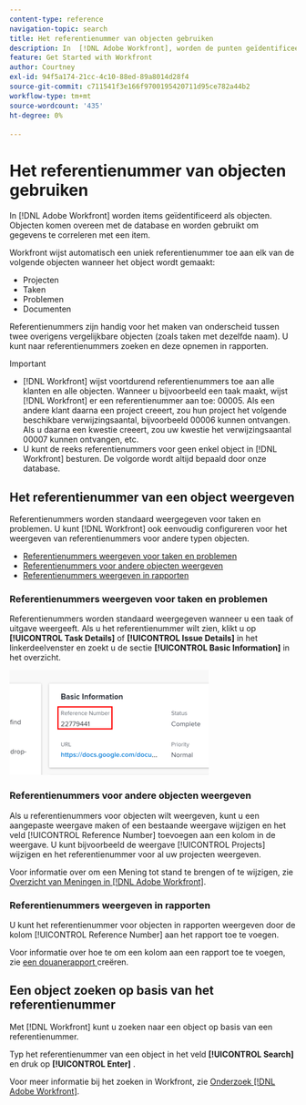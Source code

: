 ```yaml
---
content-type: reference
navigation-topic: search
title: Het referentienummer van objecten gebruiken
description: In  [!DNL Adobe Workfront], worden de punten geïdentificeerd als voorwerpen. Objecten komen overeen met de database en worden gebruikt om gegevens te correleren met een item. Referentienummers zijn handig voor het maken van onderscheid tussen twee overigens vergelijkbare objecten (zoals taken met dezelfde naam). U kunt naar referentienummers zoeken en deze opnemen in rapporten.
feature: Get Started with Workfront
author: Courtney
exl-id: 94f5a174-21cc-4c10-88ed-89a8014d28f4
source-git-commit: c711541f3e166f9700195420711d95ce782a44b2
workflow-type: tm+mt
source-wordcount: '435'
ht-degree: 0%

---
```


# Het referentienummer van objecten gebruiken

In [!DNL Adobe Workfront] worden items geïdentificeerd als objecten. Objecten komen overeen met de database en worden gebruikt om gegevens te correleren met een item.

Workfront wijst automatisch een uniek referentienummer toe aan elk van de volgende objecten wanneer het object wordt gemaakt:

* Projecten
* Taken
* Problemen
* Documenten

Referentienummers zijn handig voor het maken van onderscheid tussen twee overigens vergelijkbare objecten (zoals taken met dezelfde naam). U kunt naar referentienummers zoeken en deze opnemen in rapporten.

>[!IMPORTANT]
>
>* [!DNL Workfront] wijst voortdurend referentienummers toe aan alle klanten en alle objecten. Wanneer u bijvoorbeeld een taak maakt, wijst [!DNL Workfront] er een referentienummer aan toe: 00005. Als een andere klant daarna een project creeert, zou hun project het volgende beschikbare verwijzingsaantal, bijvoorbeeld 00006 kunnen ontvangen. Als u daarna een kwestie creeert, zou uw kwestie het verwijzingsaantal 00007 kunnen ontvangen, etc.
>* U kunt de reeks referentienummers voor geen enkel object in [!DNL Workfront] besturen. De volgorde wordt altijd bepaald door onze database.
>



## Het referentienummer van een object weergeven

Referentienummers worden standaard weergegeven voor taken en problemen. U kunt [!DNL Workfront] ook eenvoudig configureren voor het weergeven van referentienummers voor andere typen objecten.

* [Referentienummers weergeven voor taken en problemen](#view-reference-numbers-for-tasks-and-issues)
* [Referentienummers voor andere objecten weergeven](#view-reference-numbers-for-other-objects)
* [Referentienummers weergeven in rapporten](#view-reference-numbers-in-reports)

### Referentienummers weergeven voor taken en problemen

Referentienummers worden standaard weergegeven wanneer u een taak of uitgave weergeeft.  Als u het referentienummer wilt zien, klikt u op **[!UICONTROL Task Details]** of **[!UICONTROL Issue Details]** in het linkerdeelvenster en zoekt u de sectie **[!UICONTROL Basic Information]** in het overzicht.

![ Aantal van de Verwijzing ](assets/reference-number-nwe-350x184.png)

### Referentienummers voor andere objecten weergeven

Als u referentienummers voor objecten wilt weergeven, kunt u een aangepaste weergave maken of een bestaande weergave wijzigen en het veld [!UICONTROL Reference Number] toevoegen aan een kolom in de weergave. U kunt bijvoorbeeld de weergave [!UICONTROL Projects] wijzigen en het referentienummer voor al uw projecten weergeven.

Voor informatie over om een Mening tot stand te brengen of te wijzigen, zie [ Overzicht van Meningen in  [!DNL Adobe Workfront]](../../../reports-and-dashboards/reports/reporting-elements/views-overview.md).

### Referentienummers weergeven in rapporten

U kunt het referentienummer voor objecten in rapporten weergeven door de kolom [!UICONTROL Reference Number] aan het rapport toe te voegen.

Voor informatie over hoe te om een kolom aan een rapport toe te voegen, zie [ een douanerapport ](../../../reports-and-dashboards/reports/creating-and-managing-reports/create-custom-report.md) creëren.

## Een object zoeken op basis van het referentienummer

Met [!DNL Workfront] kunt u zoeken naar een object op basis van een referentienummer.

Typ het referentienummer van een object in het veld **[!UICONTROL Search]** en druk op **[!UICONTROL Enter]** .

Voor meer informatie bij het zoeken in Workfront, zie [ Onderzoek  [!DNL Adobe Workfront]](../../../workfront-basics/navigate-workfront/search/search-workfront.md).
